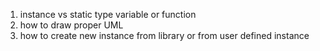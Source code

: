 1. instance vs static type variable or function
2. how to draw proper UML
3. how to create new instance from library or from user defined instance
